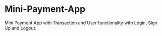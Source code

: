 # Mini-Payment-App
Mini Payment App with Transaction and User functionality with Login, Sign Up and Logout.
